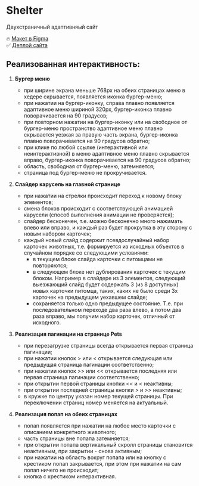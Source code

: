 # Shelter
Двухстраничный адаптивняый сайт 

    
 🔥 [Макет в Figma](https://www.figma.com/file/Yk6EnbY63FyG2PJTFkJDMh/shelter?node-id=94-43&t=67Bqur835cMeZtLf-0)  
 ✅ [Деплой сайта](https://vishnevetskayasasha.github.io/Shelter/shelter/pages/pets/index.html)
 

## Реализованная интерактивность: 
1. **Бургер меню**
    + при ширине экрана меньше 768px на обеих страницах меню в хедере скрывается, появляется иконка бургер-меню;
    + при нажатии на бургер-иконку, справа плавно появляется адаптивное меню шириной 320px, бургер-иконка плавно поворачивается на 90 градусов;
    + при повторном нажатии на бургер-иконку или на свободное от бургер-меню пространство адаптивное меню плавно скрывается уезжая за правую часть экрана, бургер-иконка плавно поворачивается на 90 градусов обратно;
    + при клике по любой ссылке (интерактивной или неинтерактивной) в меню адаптивное меню плавно скрывается вправо, бургер-иконка поворачивается на 90 градусов обратно;
    + область, свободная от бургер-меню, затемняется;
    + страница под бургер-меню не прокручивается.

2. **Слайдер карусель на главной странице**
    + при нажатии на стрелки происходит переход к новому блоку элементов;
    + смена блоков происходит с соответствующей анимацией карусели (способ выполнения анимации не проверяется);
    + слайдер бесконечен, т.е. можно бесконечно много нажимать влево или вправо, и каждый раз будет прокрутка в эту сторону с новым набором карточек;
    + каждый новый слайд содержит псевдослучайный набор карточек животных, т.е. формируется из исходных объектов в случайном порядке со следующими условиями:
        - в текущем блоке слайда карточки с питомцами не повторяются;
        - в следующем блоке нет дублирования карточек с текущим блоком. Например в слайдере из 3 элементов, следующий выезжающий слайд будет содержать 3 (из 8 доступных) новых карточки питомца, таких, каких не было среди 3х карточек на предыдущем уехавшем слайде;
        - сохраняется только одно предыдущее состояние. Т.е. при последовательном переходе два раза влево, а потом два раза вправо, мы получим набор карточек, отличный от исходного.
        
3. **Реализация пагинации на странице Pets** 
    + при перезагрузке страницы всегда открывается первая страница пагинации;
    + при нажатии кнопок > или < открывается следующая или предыдущая страница пагинации соответственно;
    + при нажатии кнопок >> или << открывается последняя или первая страница пагинации соответственно;
    + при открытии первой страницы кнопки << и < неактивны;
    + при открытии последней страницы кнопки > и >> неактивны;
    + в кружке по центру указан номер текущей страницы. При переключении страниц номер меняется на актуальный.
    
4. **Реализация попап на обеих страницах**
    + попап появляется при нажатии на любое место карточки с описанием конкретного животного;
    + часть страницы вне попапа затемняется;
    + при открытии попапа вертикальный скролл страницы становится неактивным, при закрытии - снова активным;
    + при нажатии на область вокруг попапа или на кнопку с крестиком попап закрывается, при этом при нажатии на сам попап ничего не происходит;
    + кнопка с крестиком интерактивная.
